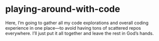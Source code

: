 # playing-around-with-code

Here, I’m going to gather all my code explorations and overall coding experience in one place—to avoid having tons of scattered repos everywhere. I’ll just put it all together and leave the rest in God’s hands.
